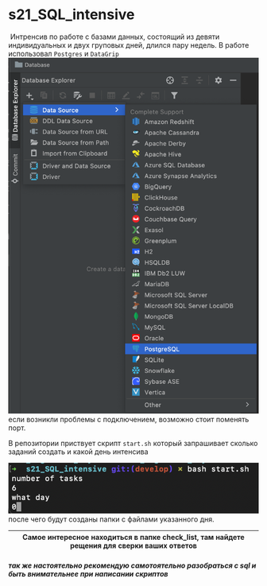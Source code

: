 # s21_SQL_intensive
 Интренсив по работе с базами данных, состоящий из девяти индивидуальных и двух груповых дней, длился пару недель.
В работе использовал `Postgres` и `DataGrip`
![image](./image/psgsql.png)
если возникли проблемы с подключением, возможно стоит поменять порт.

В репозитории приствует скрипт `start.sh` который запрашивает сколько заданий создать и какой день интенсива

![image](./image/start.png)
после чего будут созданы папки с файлами указанного дня.


| **Самое интересное находиться в папке check_list, там найдете рещения для сверки ваших ответов** |
|----------------------------------------------------| 

##### так же настоятельно рекомендую самотоятельно разобраться с sql и быть внимательнее при написании скриптов

